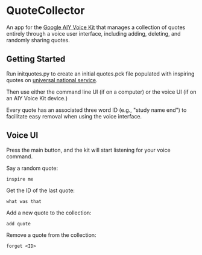 # QuoteCollector

An app for the [Google AIY Voice Kit](https://aiyprojects.withgoogle.com/voice/) that manages a collection of quotes entirely through a voice user interface, including adding, deleting, and randomly sharing quotes.

## Getting Started

Run initquotes.py to create an initial quotes.pck file populated with inspiring quotes on [universal national service](https://www.serviceyearalliance.org).

Then use either the command line UI (if on a computer) or the voice UI (if on an AIY Voice Kit device.)

Every quote has an associated three word ID (e.g., "study name end") to facilitate easy removal when using the voice interface.

## Voice UI

Press the main button, and the kit will start listening for your voice command.

Say a random quote:
```
inspire me
```

Get the ID of the last quote:
```
what was that
```

Add a new quote to the collection:
```
add quote
```

Remove a quote from the collection:
```
forget <ID>
```